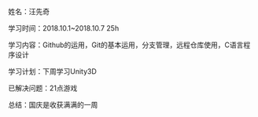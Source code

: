 姓名：汪先奇

学习时间：2018.10.1~2018.10.7 25h

学习内容：Github的运用，Git的基本运用，分支管理，远程仓库使用，C语言程序设计

学习计划：下周学习Unity3D

已解决问题：21点游戏

总结：国庆是收获满满的一周
